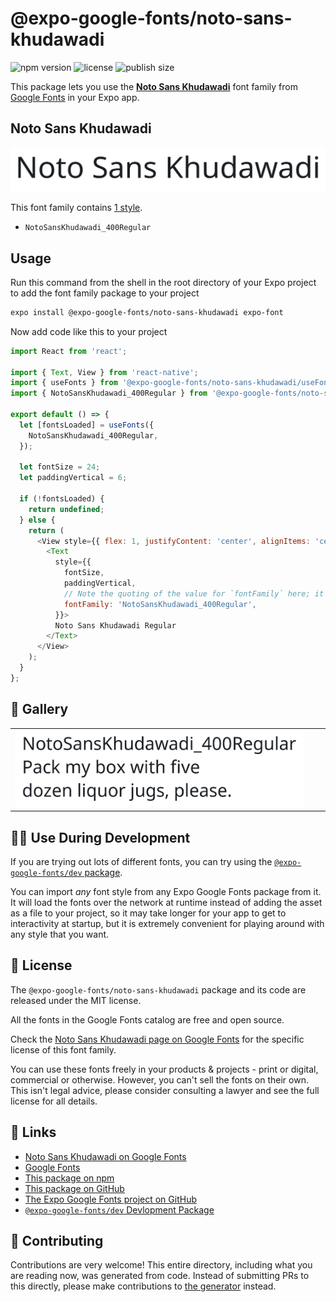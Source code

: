# @expo-google-fonts/noto-sans-khudawadi

![npm version](https://flat.badgen.net/npm/v/@expo-google-fonts/noto-sans-khudawadi)
![license](https://flat.badgen.net/github/license/expo/google-fonts)
![publish size](https://flat.badgen.net/packagephobia/install/@expo-google-fonts/noto-sans-khudawadi)

This package lets you use the [**Noto Sans Khudawadi**](https://fonts.google.com/specimen/Noto+Sans+Khudawadi) font family from [Google Fonts](https://fonts.google.com/) in your Expo app.

## Noto Sans Khudawadi

![Noto Sans Khudawadi](./font-family.png)

This font family contains [1 style](#-gallery).

- `NotoSansKhudawadi_400Regular`

## Usage

Run this command from the shell in the root directory of your Expo project to add the font family package to your project
```sh
expo install @expo-google-fonts/noto-sans-khudawadi expo-font
```

Now add code like this to your project
```js
import React from 'react';

import { Text, View } from 'react-native';
import { useFonts } from '@expo-google-fonts/noto-sans-khudawadi/useFonts';
import { NotoSansKhudawadi_400Regular } from '@expo-google-fonts/noto-sans-khudawadi/400Regular';

export default () => {
  let [fontsLoaded] = useFonts({
    NotoSansKhudawadi_400Regular,
  });

  let fontSize = 24;
  let paddingVertical = 6;

  if (!fontsLoaded) {
    return undefined;
  } else {
    return (
      <View style={{ flex: 1, justifyContent: 'center', alignItems: 'center' }}>
        <Text
          style={{
            fontSize,
            paddingVertical,
            // Note the quoting of the value for `fontFamily` here; it expects a string!
            fontFamily: 'NotoSansKhudawadi_400Regular',
          }}>
          Noto Sans Khudawadi Regular
        </Text>
      </View>
    );
  }
};

```

## 🔡 Gallery


||||
|-|-|-|
|![NotoSansKhudawadi_400Regular](./NotoSansKhudawadi_400Regular.ttf.png)||||


## 👩‍💻 Use During Development

If you are trying out lots of different fonts, you can try using the [`@expo-google-fonts/dev` package](https://github.com/expo/google-fonts/tree/master/font-packages/dev#readme).

You can import *any* font style from any Expo Google Fonts package from it. It will load the fonts
over the network at runtime instead of adding the asset as a file to your project, so it may take longer
for your app to get to interactivity at startup, but it is extremely convenient
for playing around with any style that you want.

## 📖 License

The `@expo-google-fonts/noto-sans-khudawadi` package and its code are released under the MIT license.

All the fonts in the Google Fonts catalog are free and open source.

Check the [Noto Sans Khudawadi page on Google Fonts](https://fonts.google.com/specimen/Noto+Sans+Khudawadi) for the specific license of this font family.

You can use these fonts freely in your products & projects - print or digital, commercial or otherwise. However, you can't sell the fonts on their own. This isn't legal advice, please consider consulting a lawyer and see the full license for all details.

## 🔗 Links

- [Noto Sans Khudawadi on Google Fonts](https://fonts.google.com/specimen/Noto+Sans+Khudawadi)
- [Google Fonts](https://fonts.google.com/)
- [This package on npm](https://www.npmjs.com/package/@expo-google-fonts/noto-sans-khudawadi)
- [This package on GitHub](https://github.com/expo/google-fonts/tree/master/font-packages/noto-sans-khudawadi)
- [The Expo Google Fonts project on GitHub](https://github.com/expo/google-fonts)
- [`@expo-google-fonts/dev` Devlopment Package](https://github.com/expo/google-fonts/tree/master/font-packages/dev)

## 🤝 Contributing

Contributions are very welcome! This entire directory, including what you are reading now, was generated from code. Instead of submitting PRs to this directly, please make contributions to [the generator](https://github.com/expo/google-fonts/tree/master/packages/generator) instead.
